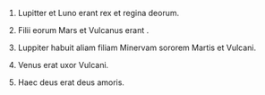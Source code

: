 1. Lupitter et Luno erant rex et regina deorum.

2. Filii eorum Mars et Vulcanus erant .

3. Luppiter habuit aliam filiam Minervam sororem Martis et Vulcani.

4. Venus erat uxor Vulcani.

5. Haec deus erat deus amoris.
